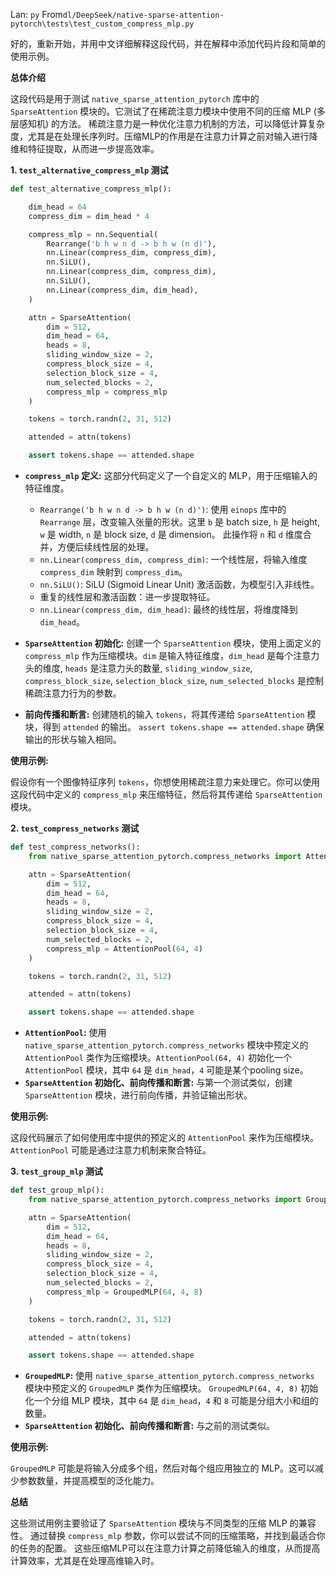 Lan: `py` From`dl/DeepSeek/native-sparse-attention-pytorch\tests\test_custom_compress_mlp.py`

好的，重新开始，并用中文详细解释这段代码，并在解释中添加代码片段和简单的使用示例。

**总体介绍**

这段代码是用于测试 `native_sparse_attention_pytorch` 库中的 `SparseAttention` 模块的。它测试了在稀疏注意力模块中使用不同的压缩 MLP (多层感知机) 的方法。 稀疏注意力是一种优化注意力机制的方法，可以降低计算复杂度，尤其是在处理长序列时。压缩MLP的作用是在注意力计算之前对输入进行降维和特征提取，从而进一步提高效率。

**1. `test_alternative_compress_mlp` 测试**

```python
def test_alternative_compress_mlp():

    dim_head = 64
    compress_dim = dim_head * 4

    compress_mlp = nn.Sequential(
        Rearrange('b h w n d -> b h w (n d)'),
        nn.Linear(compress_dim, compress_dim),
        nn.SiLU(),
        nn.Linear(compress_dim, compress_dim),
        nn.SiLU(),
        nn.Linear(compress_dim, dim_head),
    )

    attn = SparseAttention(
        dim = 512,
        dim_head = 64,
        heads = 8,
        sliding_window_size = 2,
        compress_block_size = 4,
        selection_block_size = 4,
        num_selected_blocks = 2,
        compress_mlp = compress_mlp
    )

    tokens = torch.randn(2, 31, 512)

    attended = attn(tokens)

    assert tokens.shape == attended.shape
```

*   **`compress_mlp` 定义:** 这部分代码定义了一个自定义的 MLP，用于压缩输入的特征维度。

    *   `Rearrange('b h w n d -> b h w (n d)')`: 使用 `einops` 库中的 `Rearrange` 层，改变输入张量的形状。这里 `b` 是 batch size, `h` 是 height, `w` 是 width, `n` 是 block size, `d` 是 dimension。  此操作将 `n` 和 `d` 维度合并，方便后续线性层的处理。
    *   `nn.Linear(compress_dim, compress_dim)`: 一个线性层，将输入维度 `compress_dim` 映射到 `compress_dim`。
    *   `nn.SiLU()`: SiLU (Sigmoid Linear Unit) 激活函数，为模型引入非线性。
    *   重复的线性层和激活函数：进一步提取特征。
    *   `nn.Linear(compress_dim, dim_head)`:  最终的线性层，将维度降到 `dim_head`。
*   **`SparseAttention` 初始化:**  创建一个 `SparseAttention` 模块，使用上面定义的 `compress_mlp` 作为压缩模块。`dim` 是输入特征维度，`dim_head` 是每个注意力头的维度, `heads` 是注意力头的数量, `sliding_window_size`, `compress_block_size`, `selection_block_size`, `num_selected_blocks`  是控制稀疏注意力行为的参数。
*   **前向传播和断言:**  创建随机的输入 `tokens`，将其传递给 `SparseAttention` 模块，得到 `attended` 的输出。  `assert tokens.shape == attended.shape` 确保输出的形状与输入相同。

**使用示例:**

假设你有一个图像特征序列 `tokens`，你想使用稀疏注意力来处理它。你可以使用这段代码中定义的 `compress_mlp`  来压缩特征，然后将其传递给 `SparseAttention` 模块。

**2. `test_compress_networks` 测试**

```python
def test_compress_networks():
    from native_sparse_attention_pytorch.compress_networks import AttentionPool

    attn = SparseAttention(
        dim = 512,
        dim_head = 64,
        heads = 8,
        sliding_window_size = 2,
        compress_block_size = 4,
        selection_block_size = 4,
        num_selected_blocks = 2,
        compress_mlp = AttentionPool(64, 4)
    )

    tokens = torch.randn(2, 31, 512)

    attended = attn(tokens)

    assert tokens.shape == attended.shape
```

*   **`AttentionPool`:** 使用 `native_sparse_attention_pytorch.compress_networks` 模块中预定义的 `AttentionPool` 类作为压缩模块。`AttentionPool(64, 4)` 初始化一个 `AttentionPool` 模块，其中 `64` 是 `dim_head`，`4` 可能是某个pooling size。
*   **`SparseAttention` 初始化、前向传播和断言:**  与第一个测试类似，创建 `SparseAttention` 模块，进行前向传播，并验证输出形状。

**使用示例:**

这段代码展示了如何使用库中提供的预定义的 `AttentionPool` 来作为压缩模块。 `AttentionPool` 可能是通过注意力机制来聚合特征。

**3. `test_group_mlp` 测试**

```python
def test_group_mlp():
    from native_sparse_attention_pytorch.compress_networks import GroupedMLP

    attn = SparseAttention(
        dim = 512,
        dim_head = 64,
        heads = 8,
        sliding_window_size = 2,
        compress_block_size = 4,
        selection_block_size = 4,
        num_selected_blocks = 2,
        compress_mlp = GroupedMLP(64, 4, 8)
    )

    tokens = torch.randn(2, 31, 512)

    attended = attn(tokens)

    assert tokens.shape == attended.shape
```

*   **`GroupedMLP`:** 使用 `native_sparse_attention_pytorch.compress_networks` 模块中预定义的 `GroupedMLP` 类作为压缩模块。 `GroupedMLP(64, 4, 8)` 初始化一个分组 MLP 模块，其中 `64` 是 `dim_head`，`4` 和 `8` 可能是分组大小和组的数量。
*   **`SparseAttention` 初始化、前向传播和断言:**  与之前的测试类似。

**使用示例:**

`GroupedMLP`  可能是将输入分成多个组，然后对每个组应用独立的 MLP。这可以减少参数数量，并提高模型的泛化能力。

**总结**

这些测试用例主要验证了 `SparseAttention` 模块与不同类型的压缩 MLP 的兼容性。  通过替换 `compress_mlp` 参数，你可以尝试不同的压缩策略，并找到最适合你的任务的配置。  这些压缩MLP可以在注意力计算之前降低输入的维度，从而提高计算效率，尤其是在处理高维输入时。
